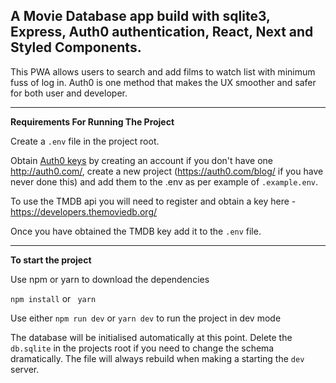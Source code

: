 ## A Movie Database app build with sqlite3, Express, Auth0 authentication, React, Next and Styled Components.

This PWA allows users to search and add films to watch list with minimum fuss of log in. Auth0 is one method that makes the UX smoother and safer for both user and developer.

---

**Requirements For Running The Project**

Create a `.env` file in the project root.

Obtain [Auth0 keys](http://auth0.com/) by creating an account if you don't have one http://auth0.com/, create a new project (https://auth0.com/blog/ if you have never done this) and add them to the .env as per example of `.example.env`.

To use the TMDB api you will need to register and obtain a key here - https://developers.themoviedb.org/

Once you have obtained the TMDB key add it to the `.env` file.

---

**To start the project**

Use npm or yarn to download the dependencies

`npm install` or ` yarn`

Use either `npm run dev` or `yarn dev` to run the project in dev mode

The database will be initialised automatically at this point. Delete the `db.sqlite` in the projects root if you need to change the schema dramatically. The file will always rebuild when making a starting the `dev` server.
